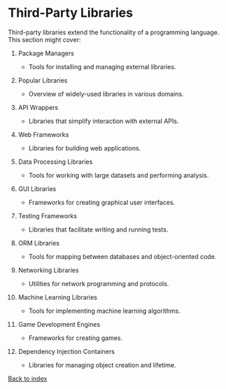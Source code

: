 # Third-Party Libraries

Third-party libraries extend the functionality of a programming language. This section might cover:

1. Package Managers

   - Tools for installing and managing external libraries.

2. Popular Libraries

   - Overview of widely-used libraries in various domains.

3. API Wrappers

   - Libraries that simplify interaction with external APIs.

4. Web Frameworks

   - Libraries for building web applications.

5. Data Processing Libraries

   - Tools for working with large datasets and performing analysis.

6. GUI Libraries

   - Frameworks for creating graphical user interfaces.

7. Testing Frameworks

   - Libraries that facilitate writing and running tests.

8. ORM Libraries

   - Tools for mapping between databases and object-oriented code.

9. Networking Libraries

   - Utilities for network programming and protocols.

10. Machine Learning Libraries

    - Tools for implementing machine learning algorithms.

11. Game Development Engines

    - Frameworks for creating games.

12. Dependency Injection Containers

    - Libraries for managing object creation and lifetime.

[Back to index](../README.md)
